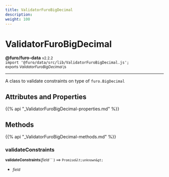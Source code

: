 ```yaml
---
title: ValidatorFuroBigDecimal
description: 
weight: 100
---
```


# ValidatorFuroBigDecimal

**@furo/furo-data** <small>v2.2.2</small>
<br>`import '@furo/data/src/lib/ValidatorFuroBigDecimal.js';`<small>
<br>exports *ValidatorFuroBigDecimal* js</small>


****

A class to validate constraints on type of <code>furo.BigDecimal</code>

## Attributes and Properties
{{% api "_ValidatorFuroBigDecimal-properties.md" %}}






## Methods
{{% api "_ValidatorFuroBigDecimal-methods.md" %}}


### **validateConstraints**
<small>**validateConstraints**(*field* `` ) ⟹ `Promise&lt;unknown&gt;`</small>



- <small>*field* </small>
<br><br>
